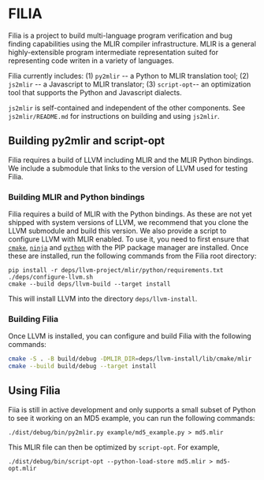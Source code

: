 # FILIA

Filia is a project to build multi-language program verification and bug finding
capabilities using the MLIR compiler infrastructure.  MLIR is a general
highly-extensible program intermediate representation suited for representing
code writen in a variety of languages.

Filia currently includes: (1) `py2mlir` -- a Python to MLIR translation tool;
(2) `js2mlir` -- a Javascript to MLIR translator; (3) `script-opt`-- an
optimization tool that supports the Python and Javascript dialects.

`js2mlir` is self-contained and independent of the other components.
See `js2mlir/README.md` for instructions on building and using `js2mlir`.


## Building py2mlir and script-opt

Filia requires a build of LLVM including MLIR and the MLIR Python bindings.
We include a submodule that links to the version of LLVM used for testing Filia.

### Building MLIR and Python bindings

Filia requires a build of MLIR with the Python bindings.  As these are not
yet shipped with system versions of LLVM, we recommend that you clone the
LLVM submodule and build this version.  We also provide a script to configure
LLVM with MLIR enabled.  To use it, you need to first ensure that
[`cmake`](https://cmake.org/), [`ninja`](https://ninja-build.org/) and
[`python`](https://www.python.org/) with the PIP package manager are installed.
Once these are installed, run the following commands from the Filia root
directory:

```
pip install -r deps/llvm-project/mlir/python/requirements.txt
./deps/configure-llvm.sh
cmake --build deps/llvm-build --target install
```

This will install LLVM into the directory `deps/llvm-install`.

### Building Filia

Once LLVM is installed, you can configure and build Filia with the following commands:

```sh
cmake -S . -B build/debug -DMLIR_DIR=deps/llvm-install/lib/cmake/mlir
cmake --build build/debug --target install
```

## Using Filia

Fiia is still in active development and only supports a small subset of
Python to see it working on an MD5 example, you can run the following commands:

```
./dist/debug/bin/py2mlir.py example/md5_example.py > md5.mlir
```

This MLIR file can then be optimized by `script-opt`.  For example,

```
./dist/debug/bin/script-opt --python-load-store md5.mlir > md5-opt.mlir
```